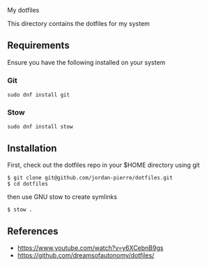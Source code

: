  My dotfiles

This directory contains the dotfiles for my system

## Requirements

Ensure you have the following installed on your system

### Git

```
sudo dnf install git
```

### Stow

```
sudo dnf install stow
```

## Installation

First, check out the dotfiles repo in your $HOME directory using git

```
$ git clone git@github.com/jordan-pierre/dotfiles.git
$ cd dotfiles
```

then use GNU stow to create symlinks

```
$ stow .
```

## References

- https://www.youtube.com/watch?v=y6XCebnB9gs
- https://github.com/dreamsofautonomy/dotfiles/